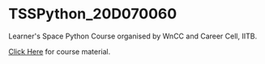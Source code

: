 # TSSPython_20D070060
Learner's Space Python Course organised by WnCC and Career Cell, IITB.

[Click Here](https://github.com/wncc/TSS-2021/tree/main/Python%20%26%20its%20Applications "Python and its Applications") for  course material.
